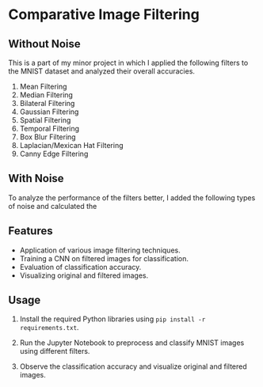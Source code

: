 # Comparative Image Filtering
## Without Noise
This is a part of my minor project in which I applied the following filters to the MNIST dataset and analyzed their overall accuracies.

1. Mean Filtering
2. Median Filtering
3. Bilateral Filtering
4. Gaussian Filtering
5. Spatial Filtering
6. Temporal Filtering
7. Box Blur Filtering
8. Laplacian/Mexican Hat Filtering
9. Canny Edge Filtering

## With Noise
To analyze the performance of the filters better, I added the following types of noise and calculated the 

## Features

- Application of various image filtering techniques.
- Training a CNN on filtered images for classification.
- Evaluation of classification accuracy.
- Visualizing original and filtered images.

## Usage

1. Install the required Python libraries using `pip install -r requirements.txt`.

2. Run the Jupyter Notebook to preprocess and classify MNIST images using different filters.

3. Observe the classification accuracy and visualize original and filtered images.

